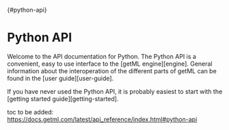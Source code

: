 [](){#python-api}
# Python API

Welcome to the API documentation for Python. The Python API is a convenient,
easy to use interface to the [getML engine][engine]. General
information about the interoperation of the different parts of getML can be
found in the [user guide][user-guide].

If you have never used the Python API, it is probably easiest to start with the
[getting started guide][getting-started].

toc to be added: https://docs.getml.com/latest/api_reference/index.html#python-api


